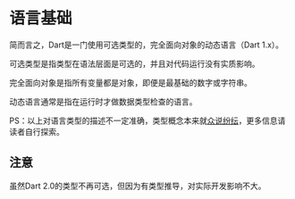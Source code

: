 # 语言基础

简而言之，Dart是一门使用可选类型的，完全面向对象的动态语言（Dart 1.x）。

可选类型是指类型在语法层面是可选的，并且对代码运行没有实质影响。

完全面向对象是指所有变量都是对象，即便是最基础的数字或字符串。

动态语言通常是指在运行时才做数据类型检查的语言。

PS：以上对语言类型的描述不一定准确，类型概念本来就[众说纷纭](https://www.zhihu.com/question/19918532)，更多信息请读者自行探索。

## 注意

虽然Dart 2.0的类型不再可选，但因为有类型推导，对实际开发影响不大。

